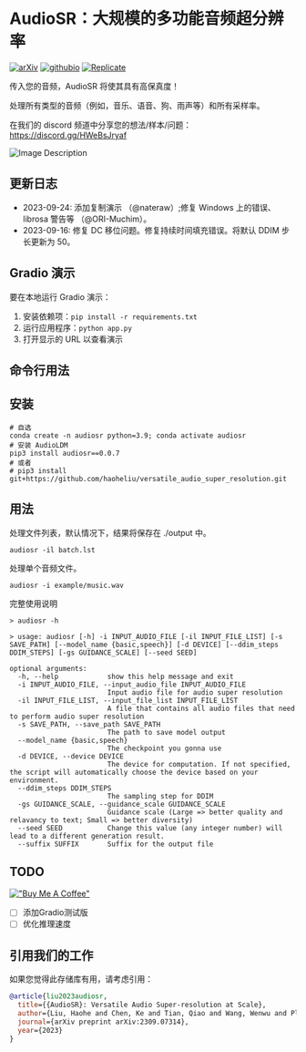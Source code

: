 
# AudioSR：大规模的多功能音频超分辨率

[![arXiv](https://img.shields.io/badge/arXiv-2309.07314-brightgreen.svg?style=flat-square)](https://arxiv.org/abs/2309.07314)  [![githubio](https://img.shields.io/badge/GitHub.io-Audio_Samples-blue?logo=Github&style=flat-square)](https://audioldm.github.io/audiosr) [![Replicate](https://replicate.com/nateraw/audio-super-resolution/badge)](https://replicate.com/nateraw/audio-super-resolution)

传入您的音频，AudioSR 将使其具有高保真度！

处理所有类型的音频（例如，音乐、语音、狗、雨声等）和所有采样率。

在我们的 discord 频道中分享您的想法/样本/问题： https://discord.gg/HWeBsJryaf

![Image Description](https://github.com/haoheliu/versatile_audio_super_resolution/blob/main/visualization.png?raw=true)

## 更新日志
- 2023-09-24: 添加复制演示 （@nateraw）;修复 Windows 上的错误、librosa 警告等 （@ORI-Muchim）。 
- 2023-09-16: 修复 DC 移位问题。修复持续时间填充错误。将默认 DDIM 步长更新为 50。

## Gradio 演示

要在本地运行 Gradio 演示：

1. 安装依赖项：`pip install -r requirements.txt` 
2. 运行应用程序：`python app.py`
3. 打开显示的 URL 以查看演示

## 命令行用法

## 安装
```shell
# 自选
conda create -n audiosr python=3.9; conda activate audiosr
# 安装 AudioLDM
pip3 install audiosr==0.0.7
# 或者
# pip3 install git+https://github.com/haoheliu/versatile_audio_super_resolution.git
```

## 用法

处理文件列表，默认情况下，结果将保存在 ./output 中。

```shell
audiosr -il batch.lst
```

处理单个音频文件。
```shell
audiosr -i example/music.wav
```

完整使用说明

```shell
> audiosr -h

> usage: audiosr [-h] -i INPUT_AUDIO_FILE [-il INPUT_FILE_LIST] [-s SAVE_PATH] [--model_name {basic,speech}] [-d DEVICE] [--ddim_steps DDIM_STEPS] [-gs GUIDANCE_SCALE] [--seed SEED]

optional arguments:
  -h, --help            show this help message and exit
  -i INPUT_AUDIO_FILE, --input_audio_file INPUT_AUDIO_FILE
                        Input audio file for audio super resolution
  -il INPUT_FILE_LIST, --input_file_list INPUT_FILE_LIST
                        A file that contains all audio files that need to perform audio super resolution
  -s SAVE_PATH, --save_path SAVE_PATH
                        The path to save model output
  --model_name {basic,speech}
                        The checkpoint you gonna use
  -d DEVICE, --device DEVICE
                        The device for computation. If not specified, the script will automatically choose the device based on your environment.
  --ddim_steps DDIM_STEPS
                        The sampling step for DDIM
  -gs GUIDANCE_SCALE, --guidance_scale GUIDANCE_SCALE
                        Guidance scale (Large => better quality and relavancy to text; Small => better diversity)
  --seed SEED           Change this value (any integer number) will lead to a different generation result.
  --suffix SUFFIX       Suffix for the output file
```


## TODO
[!["Buy Me A Coffee"](https://www.buymeacoffee.com/assets/img/custom_images/orange_img.png)](https://www.buymeacoffee.com/haoheliuP)

- [ ] 添加Gradio测试版
- [ ] 优化推理速度

## 引用我们的工作
如果您觉得此存储库有用，请考虑引用：
```bibtex
@article{liu2023audiosr,
  title={{AudioSR}: Versatile Audio Super-resolution at Scale},
  author={Liu, Haohe and Chen, Ke and Tian, Qiao and Wang, Wenwu and Plumbley, Mark D},
  journal={arXiv preprint arXiv:2309.07314},
  year={2023}
}
```
